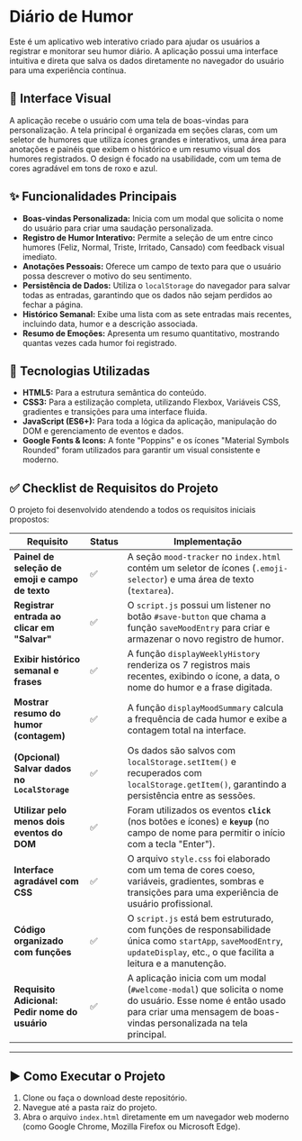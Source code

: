 # Diário de Humor

Este é um aplicativo web interativo criado para ajudar os usuários a registrar e monitorar seu humor diário. A aplicação possui uma interface intuitiva e direta que salva os dados diretamente no navegador do usuário para uma experiência contínua.

## 🎨 Interface Visual

A aplicação recebe o usuário com uma tela de boas-vindas para personalização. A tela principal é organizada em seções claras, com um seletor de humores que utiliza ícones grandes e interativos, uma área para anotações e painéis que exibem o histórico e um resumo visual dos humores registrados. O design é focado na usabilidade, com um tema de cores agradável em tons de roxo e azul.

## ✨ Funcionalidades Principais

* **Boas-vindas Personalizada:** Inicia com um modal que solicita o nome do usuário para criar uma saudação personalizada.
* **Registro de Humor Interativo:** Permite a seleção de um entre cinco humores (Feliz, Normal, Triste, Irritado, Cansado) com feedback visual imediato.
* **Anotações Pessoais:** Oferece um campo de texto para que o usuário possa descrever o motivo do seu sentimento.
* **Persistência de Dados:** Utiliza o `localStorage` do navegador para salvar todas as entradas, garantindo que os dados não sejam perdidos ao fechar a página.
* **Histórico Semanal:** Exibe uma lista com as sete entradas mais recentes, incluindo data, humor e a descrição associada.
* **Resumo de Emoções:** Apresenta um resumo quantitativo, mostrando quantas vezes cada humor foi registrado.

## 🚀 Tecnologias Utilizadas

* **HTML5:** Para a estrutura semântica do conteúdo.
* **CSS3:** Para a estilização completa, utilizando Flexbox, Variáveis CSS, gradientes e transições para uma interface fluida.
* **JavaScript (ES6+):** Para toda a lógica da aplicação, manipulação do DOM e gerenciamento de eventos e dados.
* **Google Fonts & Icons:** A fonte "Poppins" e os ícones "Material Symbols Rounded" foram utilizados para garantir um visual consistente e moderno.

## ✅ Checklist de Requisitos do Projeto

O projeto foi desenvolvido atendendo a todos os requisitos iniciais propostos:

| Requisito                                                    | Status      | Implementação                                                                                                                                                                   |
| ------------------------------------------------------------ | ----------- | ------------------------------------------------------------------------------------------------------------------------------------------------------------------------------- |
| **Painel de seleção de emoji e campo de texto** | ✅ | A seção `mood-tracker` no `index.html` contém um seletor de ícones (`.emoji-selector`) e uma área de texto (`textarea`).                                                           |
| **Registrar entrada ao clicar em "Salvar"** | ✅ | O `script.js` possui um listener no botão `#save-button` que chama a função `saveMoodEntry` para criar e armazenar o novo registro de humor.                                         |
| **Exibir histórico semanal e frases** | ✅ | A função `displayWeeklyHistory` renderiza os 7 registros mais recentes, exibindo o ícone, a data, o nome do humor e a frase digitada.                                               |
| **Mostrar resumo do humor (contagem)** | ✅ | A função `displayMoodSummary` calcula a frequência de cada humor e exibe a contagem total na interface.                                                                         |
| **(Opcional) Salvar dados no `LocalStorage`** | ✅ | Os dados são salvos com `localStorage.setItem()` e recuperados com `localStorage.getItem()`, garantindo a persistência entre as sessões.                                          |
| **Utilizar pelo menos dois eventos do DOM** | ✅ | Foram utilizados os eventos **`click`** (nos botões e ícones) e **`keyup`** (no campo de nome para permitir o início com a tecla "Enter").                                           |
| **Interface agradável com CSS** | ✅ | O arquivo `style.css` foi elaborado com um tema de cores coeso, variáveis, gradientes, sombras e transições para uma experiência de usuário profissional.                          |
| **Código organizado com funções** | ✅ | O `script.js` está bem estruturado, com funções de responsabilidade única como `startApp`, `saveMoodEntry`, `updateDisplay`, etc., o que facilita a leitura e a manutenção.         |
| **Requisito Adicional: Pedir nome do usuário** | ✅ | A aplicação inicia com um modal (`#welcome-modal`) que solicita o nome do usuário. Esse nome é então usado para criar uma mensagem de boas-vindas personalizada na tela principal. |

---

## ▶️ Como Executar o Projeto

1.  Clone ou faça o download deste repositório.
2.  Navegue até a pasta raiz do projeto.
3.  Abra o arquivo `index.html` diretamente em um navegador web moderno (como Google Chrome, Mozilla Firefox ou Microsoft Edge).

